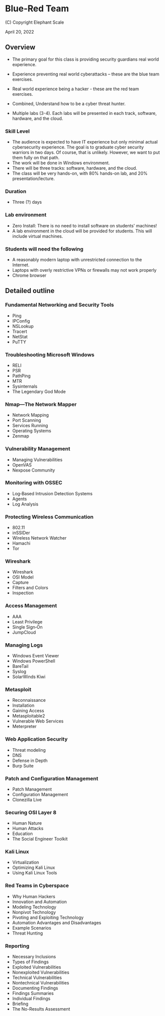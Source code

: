 # Blue-Red Team


(C) Copyright Elephant Scale

April 20, 2022

## Overview

* The primary goal for this class is providing security guardians real world experience.

* Experience preventing real world cyberattacks – these are the blue team exercises.

* Real world experience being a hacker - these are the red team exercises. 

* Combined, Understand how to be a cyber threat hunter.

* Multiple labs (3-4).  Each labs will be presented in each track, software, hardware, and the cloud.

### Skill Level

* The audience is expected to have IT experience but only minimal actual cybersecurity experience.   The goal is to graduate cyber security warriors in two days.  Of course, that is unlikely.  However, we want to put them fully on that path.
* The work will be done in Windows environment.
* There will be three tracks: software, hardware, and the cloud.
* The class will be very hands-on, with 80% hands-on lab, and 20% presentation/lecture.


### Duration

* Three (?) days

### Lab environment

* Zero Install: There is no need to install software on students' machines!
* A lab environment in the cloud will be provided for students. This will include virtual machines.

### Students will need the following

* A reasonably modern laptop with unrestricted connection to the Internet.
*  Laptops with overly restrictive VPNs or firewalls may not work properly
* Chrome browser

## Detailed outline

### Fundamental Networking and Security Tools

* Ping
* IPConfig
* NSLookup
* Tracert
* NetStat
* PuTTY

### Troubleshooting Microsoft Windows

* RELI
* PSR
* PathPing
* MTR
* Sysinternals
* The Legendary God Mode

### Nmap—The Network Mapper

* Network Mapping
* Port Scanning
* Services Running
* Operating Systems
* Zenmap

### Vulnerability Management

* Managing Vulnerabilities
* OpenVAS
* Nexpose Community

### Monitoring with OSSEC

* Log‐Based Intrusion Detection Systems
* Agents
* Log Analysis

### Protecting Wireless Communication

* 802.11
* inSSIDer
* Wireless Network Watcher
* Hamachi
* Tor

### Wireshark

* Wireshark
* OSI Model
* Capture
* Filters and Colors
* Inspection

### Access Management

* AAA
* Least Privilege
* Single Sign‐On
* JumpCloud

### Managing Logs

* Windows Event Viewer
* Windows PowerShell
* BareTail
* Syslog
* SolarWinds Kiwi

### Metasploit

* Reconnaissance
* Installation
* Gaining Access
* Metasploitable2
* Vulnerable Web Services
* Meterpreter

### Web Application Security

* Threat modeling
* DNS
* Defense in Depth
* Burp Suite

### Patch and Configuration Management

* Patch Management
* Configuration Management
* Clonezilla Live

### Securing OSI Layer 8

* Human Nature
* Human Attacks
* Education
* The Social Engineer Toolkit

### Kali Linux

* Virtualization
* Optimizing Kali Linux
* Using Kali Linux Tools

### Red Teams in Cyberspace

* Why Human Hackers
* Innovation and Automation
* Modeling Technology
* Nonpivot Technology
* Pivoting and Exploiting Technology
* Automation Advantages and Disadvantages
* Example Scenarios
* Threat Hunting

### Reporting
* Necessary Inclusions
* Types of Findings
* Exploited Vulnerabilities
* Nonexploited Vulnerabilities
* Technical Vulnerabilities
* Nontechnical Vulnerabilities
* Documenting Findings
* Findings Summaries
* Individual Findings
* Briefing
* The No-Results Assessment